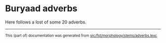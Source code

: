
# Buryaad adverbs

Here follows a lost of some 20 adverbs.

* * *

<small>This (part of) documentation was generated from [src/fst/morphology/stems/adverbs.lexc](https://github.com/giellalt/lang-bxr/blob/main/src/fst/morphology/stems/adverbs.lexc)</small>
